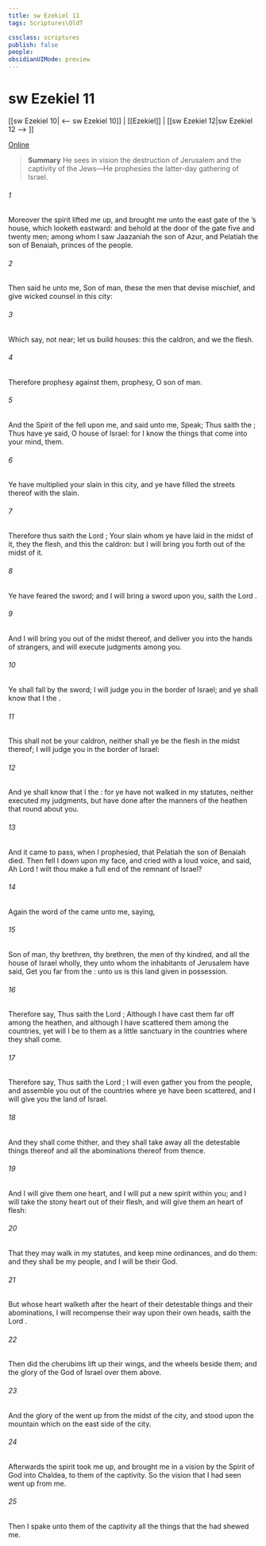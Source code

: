 ```yaml
---
title: sw Ezekiel 11
tags: Scriptures\OldT

cssclass: scriptures
publish: false
people:
obsidianUIMode: preview
---
```


# sw Ezekiel 11
[[sw Ezekiel 10| <-- sw Ezekiel 10]] | [[Ezekiel]] | [[sw Ezekiel 12|sw Ezekiel 12 --> ]]

[Online](https://churchofjesuschrist.org/study/scriptures/ot/ezek/11?lang=eng)

> __Summary__
He sees in vision the destruction of Jerusalem and the captivity of the Jews—He prophesies the latter-day gathering of Israel.

###### 1 
Moreover the spirit lifted me up, and brought me unto the east gate of the ’s house, which looketh eastward: and behold at the door of the gate five and twenty men; among whom I saw Jaazaniah the son of Azur, and Pelatiah the son of Benaiah, princes of the people.

###### 2 
Then said he unto me, Son of man, these  the men that devise mischief, and give wicked counsel in this city:

###### 3 
Which say,  not near; let us build houses: this  the caldron, and we  the flesh.

###### 4 
Therefore prophesy against them, prophesy, O son of man.

###### 5 
And the Spirit of the  fell upon me, and said unto me, Speak; Thus saith the ; Thus have ye said, O house of Israel: for I know the things that come into your mind,  them.

###### 6 
Ye have multiplied your slain in this city, and ye have filled the streets thereof with the slain.

###### 7 
Therefore thus saith the Lord ; Your slain whom ye have laid in the midst of it, they  the flesh, and this  the caldron: but I will bring you forth out of the midst of it.

###### 8 
Ye have feared the sword; and I will bring a sword upon you, saith the Lord .

###### 9 
And I will bring you out of the midst thereof, and deliver you into the hands of strangers, and will execute judgments among you.

###### 10 
Ye shall fall by the sword; I will judge you in the border of Israel; and ye shall know that I  the .

###### 11 
This  shall not be your caldron, neither shall ye be the flesh in the midst thereof;  I will judge you in the border of Israel:

###### 12 
And ye shall know that I  the : for ye have not walked in my statutes, neither executed my judgments, but have done after the manners of the heathen that  round about you.

###### 13 
And it came to pass, when I prophesied, that Pelatiah the son of Benaiah died. Then fell I down upon my face, and cried with a loud voice, and said, Ah Lord ! wilt thou make a full end of the remnant of Israel?

###### 14 
Again the word of the  came unto me, saying,

###### 15 
Son of man, thy brethren,  thy brethren, the men of thy kindred, and all the house of Israel wholly,  they unto whom the inhabitants of Jerusalem have said, Get you far from the : unto us is this land given in possession.

###### 16 
Therefore say, Thus saith the Lord ; Although I have cast them far off among the heathen, and although I have scattered them among the countries, yet will I be to them as a little sanctuary in the countries where they shall come.

###### 17 
Therefore say, Thus saith the Lord ; I will even gather you from the people, and assemble you out of the countries where ye have been scattered, and I will give you the land of Israel.

###### 18 
And they shall come thither, and they shall take away all the detestable things thereof and all the abominations thereof from thence.

###### 19 
And I will give them one heart, and I will put a new spirit within you; and I will take the stony heart out of their flesh, and will give them an heart of flesh:

###### 20 
That they may walk in my statutes, and keep mine ordinances, and do them: and they shall be my people, and I will be their God.

###### 21 
But  whose heart walketh after the heart of their detestable things and their abominations, I will recompense their way upon their own heads, saith the Lord .

###### 22 
Then did the cherubims lift up their wings, and the wheels beside them; and the glory of the God of Israel  over them above.

###### 23 
And the glory of the  went up from the midst of the city, and stood upon the mountain which  on the east side of the city.

###### 24 
Afterwards the spirit took me up, and brought me in a vision by the Spirit of God into Chaldea, to them of the captivity. So the vision that I had seen went up from me.

###### 25 
Then I spake unto them of the captivity all the things that the  had shewed me.

